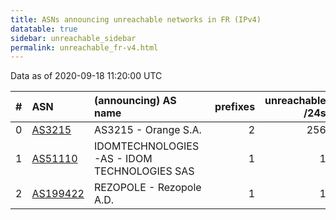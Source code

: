 ```yaml
---
title: ASNs announcing unreachable networks in FR (IPv4)
datatable: true
sidebar: unreachable_sidebar
permalink: unreachable_fr-v4.html
---
```


Data as of 2020-09-18 11:20:00 UTC


<div class="datatable-begin"></div>

|   # | ASN                                      | (announcing) AS name                        |   prefixes |   unreachable /24s |
|----:|:-----------------------------------------|:--------------------------------------------|-----------:|-------------------:|
|   0 | [AS3215](unreachable_AS3215-v4.html)     | AS3215 - Orange S.A.                        |          2 |                256 |
|   1 | [AS51110](unreachable_AS51110-v4.html)   | IDOMTECHNOLOGIES-AS - IDOM TECHNOLOGIES SAS |          1 |                  1 |
|   2 | [AS199422](unreachable_AS199422-v4.html) | REZOPOLE - Rezopole A.D.                    |          1 |                  1 |

<div class="datatable-end"></div>